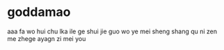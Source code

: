 # goddamao

aaa
fa wo hui chu lka ile ge shui
jie guo wo ye mei sheng shang qu ni 
zen me zhege ayagn zi
mei you 
